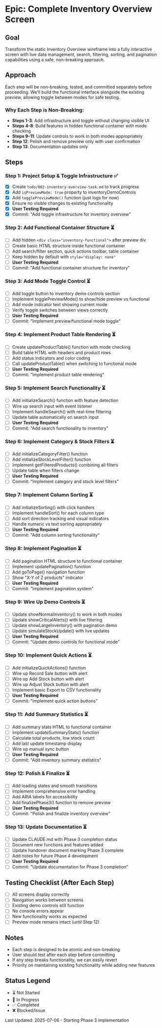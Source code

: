 # Epic: Complete Inventory Overview Screen

## Goal
Transform the static Inventory Overview wireframe into a fully interactive screen with live data management, search, filtering, sorting, and pagination capabilities using a safe, non-breaking approach.

## Approach
Each step will be non-breaking, tested, and committed separately before proceeding. We'll build the functional interface alongside the existing preview, allowing toggle between modes for safe testing.

### Why Each Step is Non-Breaking:
- **Steps 1-3**: Add infrastructure and toggle without changing visible UI
- **Steps 4-8**: Build features in hidden functional container with mode checking
- **Steps 9-11**: Update controls to work in both modes appropriately
- **Step 12**: Polish and remove preview only with user confirmation
- **Step 13**: Documentation updates only

## Steps

### Step 1: Project Setup & Toggle Infrastructure ✅
- [x] Create `todo/002-inventory-overview-task.md` to track progress
- [x] Add `isPreviewMode: true` property to inventoryDemoControls
- [x] Add `togglePreviewMode()` function (just logs for now)
- [x] Ensure no visible changes to existing functionality
- [x] **User Testing Required**
- [x] Commit: "Add toggle infrastructure for inventory overview"

### Step 2: Add Functional Container Structure ⏳
- [ ] Add hidden `<div class="inventory-functional">` after preview div
- [ ] Create basic HTML structure inside functional container
- [ ] Add search/filter section, quick actions toolbar, table container
- [ ] Keep hidden by default with `style="display: none"`
- [ ] **User Testing Required**
- [ ] Commit: "Add functional container structure for inventory"

### Step 3: Add Mode Toggle Control ⏳
- [ ] Add toggle button to inventory demo controls section
- [ ] Implement togglePreviewMode() to show/hide preview vs functional
- [ ] Add mode indicator text showing current mode
- [ ] Verify toggle switches between views correctly
- [ ] **User Testing Required**
- [ ] Commit: "Implement preview/functional mode toggle"

### Step 4: Implement Product Table Rendering ⏳
- [ ] Create updateProductTable() function with mode checking
- [ ] Build table HTML with headers and product rows
- [ ] Add status indicators and color coding
- [ ] Call updateProductTable() when switching to functional mode
- [ ] **User Testing Required**
- [ ] Commit: "Implement product table rendering"

### Step 5: Implement Search Functionality ⏳
- [ ] Add initializeSearch() function with feature detection
- [ ] Wire up search input with event listener
- [ ] Implement handleSearch() with real-time filtering
- [ ] Update table automatically on search input
- [ ] **User Testing Required**
- [ ] Commit: "Add search functionality to inventory"

### Step 6: Implement Category & Stock Filters ⏳
- [ ] Add initializeCategoryFilter() function
- [ ] Add initializeStockLevelFilter() function
- [ ] Implement getFilteredProducts() combining all filters
- [ ] Update table when filters change
- [ ] **User Testing Required**
- [ ] Commit: "Implement category and stock level filters"

### Step 7: Implement Column Sorting ⏳
- [ ] Add initializeSorting() with click handlers
- [ ] Implement handleSort() for each column type
- [ ] Add sort direction tracking and visual indicators
- [ ] Handle numeric vs text sorting appropriately
- [ ] **User Testing Required**
- [ ] Commit: "Add column sorting functionality"

### Step 8: Implement Pagination ⏳
- [ ] Add pagination HTML structure to functional container
- [ ] Implement updatePagination() function
- [ ] Add goToPage() navigation function
- [ ] Show "X-Y of Z products" indicator
- [ ] **User Testing Required**
- [ ] Commit: "Implement pagination system"

### Step 9: Wire Up Demo Controls ⏳
- [ ] Update showNormalInventory() to work in both modes
- [ ] Update showCriticalAlerts() with live filtering
- [ ] Update showLargeInventory() with pagination demo
- [ ] Update simulateStockUpdate() with live updates
- [ ] **User Testing Required**
- [ ] Commit: "Update demo controls for functional mode"

### Step 10: Implement Quick Actions ⏳
- [ ] Add initializeQuickActions() function
- [ ] Wire up Record Sale button with alert
- [ ] Wire up Add Stock button with alert  
- [ ] Wire up Adjust Stock button with alert
- [ ] Implement basic Export to CSV functionality
- [ ] **User Testing Required**
- [ ] Commit: "Implement quick action buttons"

### Step 11: Add Summary Statistics ⏳
- [ ] Add summary stats HTML to functional container
- [ ] Implement updateSummaryStats() function
- [ ] Calculate total products, low stock count
- [ ] Add last update timestamp display
- [ ] Wire up manual sync button
- [ ] **User Testing Required**
- [ ] Commit: "Add inventory summary statistics"

### Step 12: Polish & Finalize ⏳
- [ ] Add loading states and smooth transitions
- [ ] Implement comprehensive error handling
- [ ] Add ARIA labels for accessibility
- [ ] Add finalizePhase3() function to remove preview
- [ ] **User Testing Required**
- [ ] Commit: "Polish and finalize inventory overview"

### Step 13: Update Documentation ⏳
- [ ] Update CLAUDE.md with Phase 3 completion status
- [ ] Document new functions and features added
- [ ] Update handover document marking Phase 3 complete
- [ ] Add notes for future Phase 4 development
- [ ] **User Testing Required**
- [ ] Commit: "Update documentation for Phase 3 completion"

## Testing Checklist (After Each Step)
- [ ] All screens display correctly
- [ ] Navigation works between screens
- [ ] Existing demo controls still function
- [ ] No console errors appear
- [ ] New functionality works as expected
- [ ] Preview mode remains intact (until Step 12)

## Notes
- Each step is designed to be atomic and non-breaking
- User should test after each step before committing
- If any step breaks functionality, we can easily revert
- Priority on maintaining existing functionality while adding new features

## Status Legend
- ⏳ Not Started
- 🔄 In Progress
- ✅ Completed
- ❌ Blocked/Issue

Last Updated: 2025-07-06 - Starting Phase 3 implementation